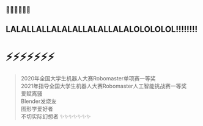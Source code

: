 
### 👋👋👋👋👋👋
## LALALLALLALALALLALALLALALOLOLOLOL!!!!!!!!
# ⚡⚡⚡⚡⚡⚡⚡
> 2020年全国大学生机器人大赛Robomaster单项赛一等奖  
> 2021年指导全国大学生机器人大赛Robomaster人工智能挑战赛一等奖  
> 爱赋离骚  
> Blender发烧友  
> 图形学爱好者  
> 不切实际幻想者
✨✨✨✨✨✨✨

<!--
**SoTosorrow/SoTosorrow** is a ✨ _special_ ✨ repository because its `README.md` (this file) appears on your GitHub profile.

Here are some ideas to get you started:

- 🔭 I’m currently working on ...
- 🌱 I’m currently learning ...
- 👯 I’m looking to collaborate on ...
- 🤔 I’m looking for help with ...
- 💬 Ask me about ...
- 📫 How to reach me: ...
- 😄 Pronouns: ...
- ⚡ Fun fact: ...
-->
